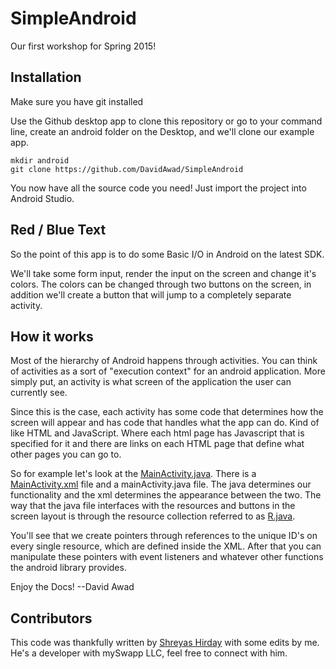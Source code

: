 # SimpleAndroid
Our first workshop for Spring 2015!

## Installation
Make sure you have git installed

Use the Github desktop app to clone this repository or go to your command line, create an android folder on the Desktop, and we'll clone our example app.

```shell
mkdir android 
git clone https://github.com/DavidAwad/SimpleAndroid
```

You now have all the source code you need! Just import the project into Android Studio. 

## Red / Blue Text
So the point of this app is to do some Basic I/O in Android on the latest SDK. 

We'll take some form input, render the input on the screen and change it's colors. The colors can be changed through two buttons on the screen, in addition we'll create a button that will jump to a completely separate activity. 

## How it works

Most of the hierarchy of Android happens through activities. You can think of activities as a sort of "execution context" for an android application. More simply put, an activity is what screen of the application the user can currently see. 

Since this is the case, each activity has some code that determines how the screen will appear and has code that handles what the app can do. Kind of like HTML and JavaScript. Where each html page has Javascript that is specified for it and there are links on each HTML page that define what other pages you can go to. 

So for example let's look at the [MainActivity.java](https://github.com/DavidAwad/SimpleAndroid/blob/master/app/src/main/java/edu/rutgers/rumad/rumadworkshopone/completed/MainActivityCompleted.java). There is a [MainActivity.xml](https://github.com/DavidAwad/SimpleAndroid/blob/master/app/src/main/res/layout/activity_main.xml) file and a mainActivity.java file. The java determines our functionality and the xml determines the appearance between the two. The way that the java file interfaces with the resources and buttons in the screen layout is through the resource collection referred to as [R.java](http://www.yugandroid.in/android-tutorials/r-java-file.html). 

You'll see that we create pointers through references to the unique ID's on every single resource, which are defined inside the XML. After that you can manipulate these pointers with event listeners and whatever other functions the android library provides. 

Enjoy the Docs! --David Awad

## Contributors

This code was thankfully written by [Shreyas Hirday](https://github.com/shreyashirday) with some edits by me. He's a developer with mySwapp LLC, feel free to connect with him. 
